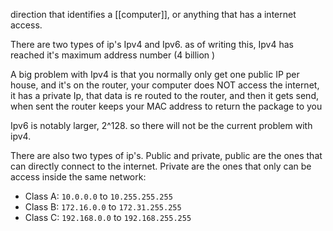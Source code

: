 direction that identifies a [[computer]], or anything that has a internet access.

There are two types of ip's Ipv4 and Ipv6. as of writing this, Ipv4 has reached it's maximum address number (4 billion <american billion> )

A big problem with Ipv4 is that you normally only get one public IP per house, and it's on the router, your computer does NOT access the internet, it has a private Ip, that data is re routed to the router, and then it gets send, when sent the router keeps your MAC address to return the package to you

Ipv6 is notably larger, 2^128. so there will not be the current problem with ipv4. 

There are also two types of ip's. Public and private, public are the ones that can directly connect to the internet. Private are the ones that only can be access inside the same network:
- Class A: `10.0.0.0` to `10.255.255.255`
- Class B: `172.16.0.0` to `172.31.255.255`
- Class C: `192.168.0.0` to `192.168.255.255`